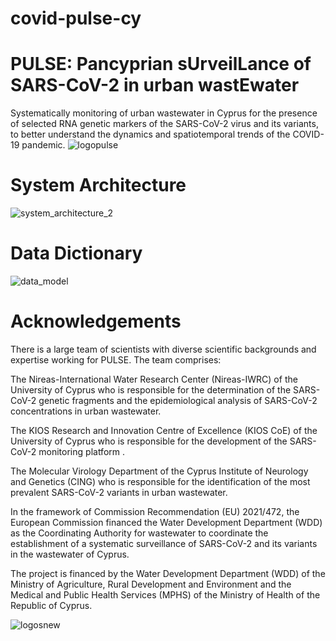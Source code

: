 # covid-pulse-cy

# PULSE: Pancyprian sUrveilLance of SARS-CoV-2 in urban wastEwater

Systematically monitoring of urban wastewater in Cyprus for the presence of selected RNA genetic markers of the SARS-CoV-2 virus and its variants, 
to better understand the dynamics and spatiotemporal trends of the COVID-19 pandemic.   ![logopulse](https://github.com/KIOS-Research/covid-pulse-cy/assets/49236697/d7dafc3f-0e8d-4a30-8f73-d05c2db378ea)


# System Architecture


![system_architecture_2](https://github.com/KIOS-Research/covid-pulse-cy/assets/49236697/20d8e152-0e16-4a18-841a-9f4c978daa61)



# Data Dictionary

![data_model](https://github.com/KIOS-Research/covid-pulse-cy/assets/49236697/360a7143-19f5-4013-a054-7982046e94fb)


# Acknowledgements 

There is a large team of scientists with diverse scientific backgrounds and expertise working for PULSE. The team comprises: 

The Nireas-International Water Research Center (Nireas-IWRC) of the University of Cyprus who is responsible for the determination of the SARS-CoV-2 genetic fragments and the epidemiological analysis of SARS-CoV-2 concentrations in urban wastewater.

The KIOS Research and Innovation Centre of Excellence (KIOS CoE) of the University of Cyprus who is responsible for the development of the SARS-CoV-2 monitoring platform .

The Molecular Virology Department of the Cyprus Institute of Neurology and Genetics (CING) who is responsible for the identification of the most prevalent SARS-CoV-2 variants in urban wastewater. 

In the framework of Commission Recommendation (EU) 2021/472, the European Commission financed the Water Development Department (WDD) as the Coordinating Authority for wastewater to coordinate the establishment of a systematic surveillance of SARS-CoV-2 and its variants in the wastewater of Cyprus.  

The project is financed by the Water Development Department (WDD) of the Ministry of Agriculture, Rural Development and Environment and the Medical and Public Health Services (MPHS) of the Ministry of Health of the Republic of Cyprus. 

![logosnew](https://github.com/KIOS-Research/covid-pulse-cy/assets/49236697/098d1c7e-a1c2-4834-af52-bcefadc783d0)
